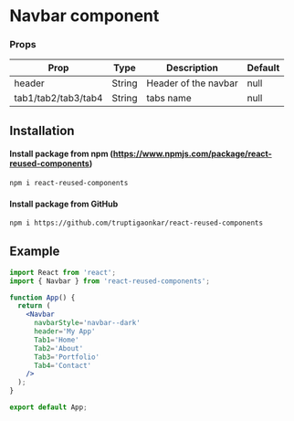 # Navbar component

### Props

| Prop                | Type   | Description          | Default |
| ------------------- | ------ | -------------------- | ------- |
| header              | String | Header of the navbar | null    |
| tab1/tab2/tab3/tab4 | String | tabs name            | null    |

## Installation

#### Install package from npm (https://www.npmjs.com/package/react-reused-components)

```sh
npm i react-reused-components
```

#### Install package from GitHub

```sh
npm i https://github.com/truptigaonkar/react-reused-components
```

## Example

```jsx
import React from 'react';
import { Navbar } from 'react-reused-components';

function App() {
  return (
    <Navbar
      navbarStyle='navbar--dark'
      header='My App'
      Tab1='Home'
      Tab2='About'
      Tab3='Portfolio'
      Tab4='Contact'
    />
  );
}

export default App;
```
